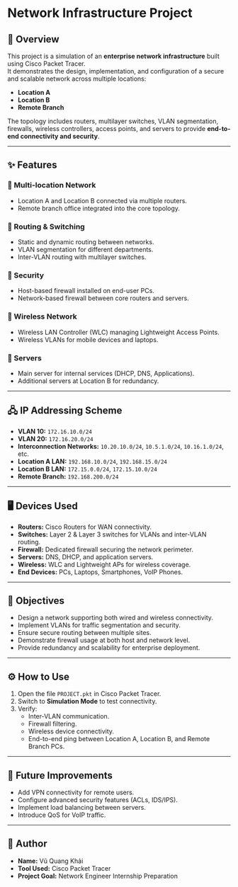 # Network Infrastructure Project

## 📌 Overview
This project is a simulation of an **enterprise network infrastructure** built using Cisco Packet Tracer.  
It demonstrates the design, implementation, and configuration of a secure and scalable network across multiple locations:

- **Location A**
- **Location B**
- **Remote Branch**

The topology includes routers, multilayer switches, VLAN segmentation, firewalls, wireless controllers, access points, and servers to provide **end-to-end connectivity and security**.

---

## ✨ Features

### 🔹 Multi-location Network
- Location A and Location B connected via multiple routers.  
- Remote branch office integrated into the core topology.  

### 🔹 Routing & Switching
- Static and dynamic routing between networks.  
- VLAN segmentation for different departments.  
- Inter-VLAN routing with multilayer switches.  

### 🔹 Security
- Host-based firewall installed on end-user PCs.  
- Network-based firewall between core routers and servers.  

### 🔹 Wireless Network
- Wireless LAN Controller (WLC) managing Lightweight Access Points.  
- Wireless VLANs for mobile devices and laptops.  

### 🔹 Servers
- Main server for internal services (DHCP, DNS, Applications).  
- Additional servers at Location B for redundancy.  

---

## 🖧 IP Addressing Scheme
- **VLAN 10:** `172.16.10.0/24`  
- **VLAN 20:** `172.16.20.0/24`  
- **Interconnection Networks:** `10.20.10.0/24`, `10.5.1.0/24`, `10.16.1.0/24`, etc.  
- **Location A LAN:** `192.168.10.0/24`, `192.168.15.0/24`  
- **Location B LAN:** `172.15.0.0/24`, `172.15.10.0/24`  
- **Remote Branch:** `192.168.200.0/24`  

---

## 🖥️ Devices Used
- **Routers:** Cisco Routers for WAN connectivity.  
- **Switches:** Layer 2 & Layer 3 switches for VLANs and inter-VLAN routing.  
- **Firewall:** Dedicated firewall securing the network perimeter.  
- **Servers:** DNS, DHCP, and application servers.  
- **Wireless:** WLC and Lightweight APs for wireless coverage.  
- **End Devices:** PCs, Laptops, Smartphones, VoIP Phones.  

---

## 🎯 Objectives
- Design a network supporting both wired and wireless connectivity.  
- Implement VLANs for traffic segmentation and security.  
- Ensure secure routing between multiple sites.  
- Demonstrate firewall usage at both host and network level.  
- Provide redundancy and scalability for enterprise deployment.  

---

## ⚙️ How to Use
1. Open the file `PROJECT.pkt` in Cisco Packet Tracer.  
2. Switch to **Simulation Mode** to test connectivity.  
3. Verify:  
   - Inter-VLAN communication.  
   - Firewall filtering.  
   - Wireless device connectivity.  
   - End-to-end ping between Location A, Location B, and Remote Branch PCs.  

---

## 🚀 Future Improvements
- Add VPN connectivity for remote users.  
- Configure advanced security features (ACLs, IDS/IPS).  
- Implement load balancing between servers.  
- Introduce QoS for VoIP traffic.  

---

## 👤 Author
- **Name:** Vũ Quang Khải  
- **Tool Used:** Cisco Packet Tracer  
- **Project Goal:** Network Engineer Internship Preparation  
